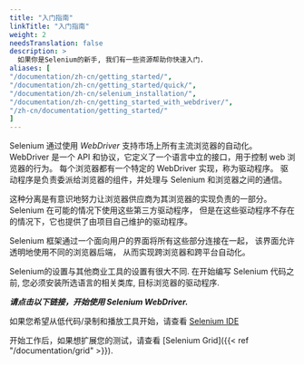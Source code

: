 ```yaml
---
title: "入门指南"
linkTitle: "入门指南"
weight: 2
needsTranslation: false
description: >
  如果你是Selenium的新手, 我们有一些资源帮助你快速入门.
aliases: [
"/documentation/zh-cn/getting_started/", 
"/documentation/zh-cn/getting_started/quick/",
"/documentation/zh-cn/selenium_installation/",
"/documentation/zh-cn/getting_started_with_webdriver/",
"/zh-cn/documentation/getting_started/"
]
---
```



Selenium 通过使用 _WebDriver_ 支持市场上所有主流浏览器的自动化。
WebDriver 是一个 API 和协议，它定义了一个语言中立的接口，用于控制 web 浏览器的行为。
每个浏览器都有一个特定的 WebDriver 实现，称为驱动程序。
驱动程序是负责委派给浏览器的组件，并处理与 Selenium 和浏览器之间的通信。

这种分离是有意识地努力让浏览器供应商为其浏览器的实现负责的一部分。
Selenium 在可能的情况下使用这些第三方驱动程序，
但是在这些驱动程序不存在的情况下，它也提供了由项目自己维护的驱动程序。

Selenium 框架通过一个面向用户的界面将所有这些部分连接在一起，
该界面允许透明地使用不同的浏览器后端，
从而实现跨浏览器和跨平台自动化。

Selenium的设置与其他商业工具的设置有很大不同.
在开始编写 Selenium 代码之前, 
您必须安装所选语言的相关类库,
目标浏览器的驱动程序.

***请点击以下链接，开始使用 Selenium WebDriver.***

如果您希望从低代码/录制和播放工具开始，请查看
[Selenium IDE](https://selenium.dev/selenium-ide)

开始工作后，如果想扩展您的测试，请查看 
[Selenium Grid]({{< ref "/documentation/grid" >}}).
